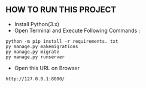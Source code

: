 ## HOW TO RUN THIS PROJECT
- Install Python(3.x)
- Open Terminal and Execute Following Commands :
```
python -m pip install -r requirements. txt
py manage.py makemigrations
py manage.py migrate
py manage.py runserver
```
- Open this URL on Browser
```
http://127.0.0.1:8000/
```
